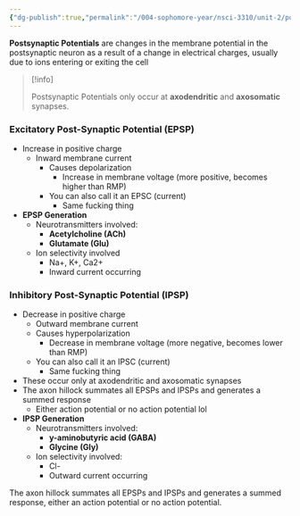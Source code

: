 ```yaml
---
{"dg-publish":true,"permalink":"/004-sophomore-year/nsci-3310/unit-2/postsynaptic-potentials/"}
---
```


**Postsynaptic Potentials** are changes in the membrane potential in the postsynaptic neuron as a result of a change in electrical charges, usually due to ions entering or exiting the cell

>[!info]
>
>Postsynaptic Potentials only occur at **axodendritic** and **axosomatic** synapses.

### Excitatory Post-Synaptic Potential (EPSP)
- Increase in positive charge
	- Inward membrane current
        - Causes depolarization
            - Increase in membrane voltage (more positive, becomes higher than RMP)
        - You can also call it an EPSC (current)
            - Same fucking thing
- **EPSP Generation**
	- Neurotransmitters involved:
		- **Acetylcholine (ACh)**
		- **Glutamate (Glu)**
	- Ion selectivity involved
		- Na+, K+, Ca2+
		- Inward current occurring

### Inhibitory Post-Synaptic Potential (IPSP)
- Decrease in positive charge
	- Outward membrane current
	- Causes hyperpolarization
		- Decrease in membrane voltage (more negative, becomes lower than RMP)
	- You can also call it an IPSC (current)
		- Same fucking thing
- These occur only at axodendritic and axosomatic synapses
- The axon hillock summates all EPSPs and IPSPs and generates a summed response
	- Either action potential or no action potential lol
- **IPSP Generation**
	- Neurotransmitters involved:
		- **y-aminobutyric acid (GABA)**
		- **Glycine (Gly)**
	- Ion selectivity involved:
		- Cl-
		- Outward current occurring

The axon hillock summates all EPSPs and IPSPs and generates a summed response, either an action potential or no action potential.

